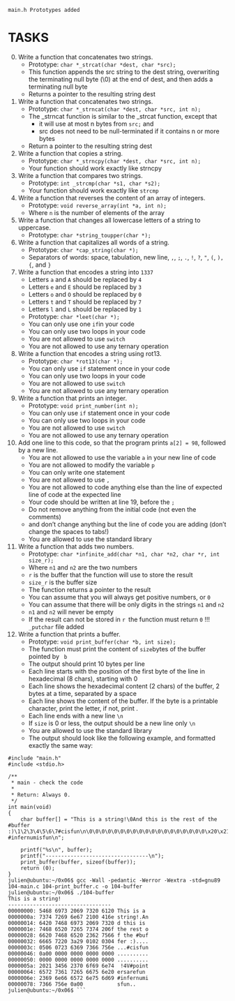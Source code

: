 ``` main.h Prototypes added ```
# TASKS
0. Write a function that concatenates two strings.
	- Prototype: ```char *_strcat(char *dest, char *src);```
	- This function appends the src string to the dest string, overwriting the terminating null byte (\0) at the end of dest, and then adds a terminating null byte
	- Returns a pointer to the resulting string dest
2. Write a function that concatenates two strings.
	- Prototype: ```char *_strncat(char *dest, char *src, int n);```
	- The _strncat function is similar to the _strcat function, except that
		- it will use at most n bytes from ```src;``` and
		- src does not need to be null-terminated if it contains n or more bytes
	- Return a pointer to the resulting string dest
2. Write a function that copies a string.
	- Prototype: ```char *_strncpy(char *dest, char *src, int n);```
	- Your function should work exactly like strncpy
3. Write a function that compares two strings.
	- Prototype: ```int _strcmp(char *s1, char *s2);```
	- Your function should work exactly like ```strcmp```
4. Write a function that reverses the content of an array of integers.
	- Prototype: ```void reverse_array(int *a, int n);```
	- Where ```n```  is the number of elements of the array
5. Write a function that changes all lowercase letters of a string to uppercase.
	- Prototype: ```char *string_toupper(char *);```
6. Write a function that capitalizes all words of a string.
	- Prototype: ```char *cap_string(char *);```
	- Separators of words: space, tabulation, new line, ```,```, ```;```, ```.```, ```!```, ```?```, ```"```, ```(```, ```),``` ```{```, and ```}```
7. Write a function that encodes a string into ```1337```
	- Letters ```a```  and ```A```  should be replaced by ```4```
	- Letters ```e``` and ```E``` should be replaced by ```3```
	- Letters ```o``` and ```O``` should be replaced by ```0```
	- Letters ```t``` and ```T``` should be replaced by ```7```
	- Letters ```l``` and ```L``` should be replaced by ```1```
	- Prototype: ```char *leet(char *);```
	- You can only use one ```if```in your code
	- You can only use two loops in your code
	- You are not allowed to use ```switch```
	- You are not allowed to use any ternary operation
8. Write a function that encodes a string using rot13.
	- Prototype: ```char *rot13(char *);```
	- You can only use ```if``` statement once in your code
	- You can only use two loops in your code
	- You are not allowed to use ```switch```
	- You are not allowed to use any ternary operation
9. Write a function that prints an integer.
	- Prototype: ```void print_number(int n);```
	- You can only use ```if``` statement once in your code
	- You can only use two loops in your code
	- You are not allowed to use ```switch```
	- You are not allowed to use any ternary operation
10. Add one line to this code, so that the program prints ```a[2] = 98```, followed by a new line.
	- You are not allowed to use the variable ```a``` in your new line of code
	- You are not allowed to modify the variable ```p```
	- You can only write one statement
	- You are not allowed to use ```,```
	- You are not allowed to code anything else than the line of expected line of code at the expected line
	- Your code should be written at line 19, before the ```;```
	- Do not remove anything from the initial code (not even the comments)
	- and don’t change anything but the line of code you are adding (don’t change the spaces to tabs!)
	- You are allowed to use the standard library
11. Write a function that adds two numbers.
	- Prototype: ```char *infinite_add(char *n1, char *n2, char *r, int size_r);```
	- Where ```n1``` and ```n2``` are the two numbers
	- ```r``` is the buffer that the function will use to store the result
	- ```size_r``` is the buffer size
	- The function returns a pointer to the result
	- You can assume that you will always get positive numbers, or ```0```
	- You can assume that there will be only digits in the strings ```n1``` and ```n2```
	- ```n1``` and ```n2``` will never be empty
	- If the result can not be stored in ```r ```the function must return ```0```
!!! ```_putchar``` file added
12. Write a function that prints a buffer.
	- Prototype: ```void print_buffer(char *b, int size);```
	- The function must print the content of ```size```bytes of the buffer pointed by ``` b```
	- The output should print 10 bytes per line
	- Each line starts with the position of the first byte of the line in hexadecimal (8 chars), starting with 0
	- Each line shows the hexadecimal content (2 chars) of the buffer, 2 bytes at a time, separated by a space
	- Each line shows the content of the buffer. If the byte is a printable character, print the letter, if not, print .
	- Each line ends with a new line ```\n```
	- If ```size``` is 0 or less, the output should be a new line only ```\n```
	- You are allowed to use the standard library
	- The output should look like the following example, and formatted exactly the same way:
``` julien@ubuntu:~/0x06$ cat 104-main.c
#include "main.h"
#include <stdio.h>

/**
 * main - check the code
 *
 * Return: Always 0.
 */
int main(void)
{
    char buffer[] = "This is a string!\0And this is the rest of the #buffer :)\1\2\3\4\5\6\7#cisfun\n\0\0\0\0\0\0\0\0\0\0\0\0\0\0\0\0\0\0\0\x20\x21\x34\x56#pointersarefun #infernumisfun\n";

    printf("%s\n", buffer);
    printf("---------------------------------\n");
    print_buffer(buffer, sizeof(buffer));
    return (0);
}
julien@ubuntu:~/0x06$ gcc -Wall -pedantic -Werror -Wextra -std=gnu89 104-main.c 104-print_buffer.c -o 104-buffer
julien@ubuntu:~/0x06$ ./104-buffer 
This is a string!
---------------------------------
00000000: 5468 6973 2069 7320 6120 This is a 
0000000a: 7374 7269 6e67 2100 416e string!.An
00000014: 6420 7468 6973 2069 7320 d this is 
0000001e: 7468 6520 7265 7374 206f the rest o
00000028: 6620 7468 6520 2362 7566 f the #buf
00000032: 6665 7220 3a29 0102 0304 fer :)....
0000003c: 0506 0723 6369 7366 756e ...#cisfun
00000046: 0a00 0000 0000 0000 0000 ..........
00000050: 0000 0000 0000 0000 0000 ..........
0000005a: 2021 3456 2370 6f69 6e74  !4V#point
00000064: 6572 7361 7265 6675 6e20 ersarefun 
0000006e: 2369 6e66 6572 6e75 6d69 #infernumi
00000078: 7366 756e 0a00           sfun..
julien@ubuntu:~/0x06$ ```
